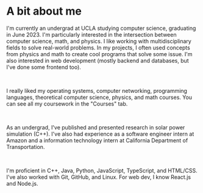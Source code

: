 # A bit about me
I'm currently an undergrad at UCLA studying computer science, graduating in June 2023. I'm particularly interested in the intersection between computer science, math, and physics. I like working with multidisciplinary fields to solve real-world problems. In my projects, I often used concepts from physics and math to create cool programs that solve some issue. I'm also interested in web development (mostly backend and databases, but I've done some frontend too).

<br/>

I really liked my operating systems, computer networking, programming languages, theoretical computer science, physics, and math courses. You can see all my coursework in the "Courses" tab.

<br/>

As an undergrad, I've published and presented research in solar power simulation (C++). I've also had experience as a software engineer intern at Amazon and a information technology intern at California Department of Transportation.

<br/>

I'm proficient in C++, Java, Python, JavaScript, TypeScript, and HTML/CSS. I've also worked with Git, GitHub, and Linux. For web dev, I know React.js and Node.js.
